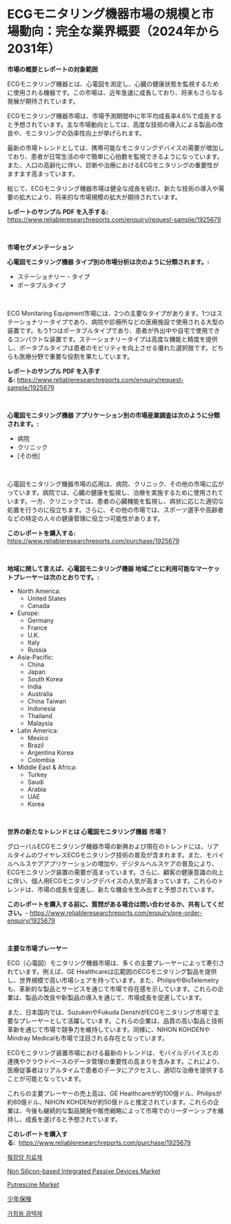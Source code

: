 <p><h1>ECGモニタリング機器市場の規模と市場動向：完全な業界概要（2024年から2031年）</h1></p><p><strong>市場の概要とレポートの対象範囲</strong></p>
<p><p>ECGモニタリング機器とは、心電図を測定し、心臓の健康状態を監視するために使用される機器です。この市場は、近年急速に成長しており、将来もさらなる発展が期待されています。</p><p>ECGモニタリング機器市場は、市場予測期間中に年平均成長率4.6%で成長すると予想されています。主な市場動向としては、高度な技術の導入による製品の改良や、モニタリングの効率性向上が挙げられます。</p><p>最新の市場トレンドとしては、携帯可能なモニタリングデバイスの需要が増加しており、患者が日常生活の中で簡単に心拍数を監視できるようになっています。また、人口の高齢化に伴い、診断や治療におけるECGモニタリングの重要性がますます高まっています。</p><p>総じて、ECGモニタリング機器市場は健全な成長を続け、新たな技術の導入や需要の拡大により、将来的な市場規模の拡大が期待されています。</p></p>
<p><strong>レポートのサンプル PDF を入手する:</strong> <a href="https://www.reliableresearchreports.com/enquiry/request-sample/1925679">https://www.reliableresearchreports.com/enquiry/request-sample/1925679</a></p>
<p>&nbsp;</p>
<p><strong>市場セグメンテーション</strong></p>
<p><strong>心電図モニタリング機器 タイプ別の市場分析は次のように分類されます。:</strong></p>
<p><ul><li>ステーショナリー・タイプ</li><li>ポータブルタイプ</li></ul></p>
<p>&nbsp;</p>
<p><p>ECG Monitaring Equipment市場には、2つの主要なタイプがあります。1つはステーショナリータイプであり、病院や診療所などの医療施設で使用される大型の装置です。もう1つはポータブルタイプであり、患者が外出中や自宅で使用できるコンパクトな装置です。ステーショナリータイプは高度な機能と精度を提供し、ポータブルタイプは患者のモビリティを向上させる優れた選択肢です。どちらも医療分野で重要な役割を果たしています。</p></p>
<p><strong>レポートのサンプル PDF を入手する:</strong>&nbsp;<a href="https://www.reliableresearchreports.com/enquiry/request-sample/1925679">https://www.reliableresearchreports.com/enquiry/request-sample/1925679</a></p>
<p>&nbsp;</p>
<p><strong> 心電図モニタリング機器 アプリケーション別の市場産業調査は次のように分類されます。:</strong></p>
<p><ul><li>病院</li><li>クリニック</li><li>[その他]</li></ul></p>
<p>&nbsp;</p>
<p><p>心電図モニタリング機器市場の応用は、病院、クリニック、その他の市場に広がっています。病院では、心臓の健康を監視し、治療を実施するために使用されています。一方、クリニックでは、患者の心臓機能を監視し、病状に応じた適切な処置を行うのに役立ちます。さらに、その他の市場では、スポーツ選手や高齢者などの特定の人々の健康管理に役立つ可能性があります。</p></p>
<p><strong>このレポートを購入する:</strong>&nbsp; <a href="https://www.reliableresearchreports.com/purchase/1925679">https://www.reliableresearchreports.com/purchase/1925679</a></p>
<p>&nbsp;</p>
<p><strong>地域に関して言えば、心電図モニタリング機器 地域ごとに利用可能なマーケットプレーヤーは次のとおりです。:</strong></p>
<p><ul>
    <li>
        North America:
        <ul>
            <li>United States</li>
            <li>Canada</li>
        </ul>
    </li>
    <li>
        Europe:
        <ul>
            <li>Germany</li>
            <li>France</li>
            <li>U.K.</li>
            <li>Italy</li>
            <li>Russia</li>
        </ul>
    </li>
    <li>
        Asia-Pacific:
        <ul>
            <li>China</li>
            <li>Japan</li>
            <li>South Korea</li>
            <li>India</li>
            <li>Australia</li>
            <li>China Taiwan</li>
            <li>Indonesia</li>
            <li>Thailand</li>
            <li>Malaysia</li>
        </ul>
    </li>
    <li>
        Latin America:
        <ul>
            <li>Mexico</li>
            <li>Brazil</li>
            <li>Argentina Korea</li>
            <li>Colombia</li>
        </ul>
    </li>
    <li>
        Middle East & Africa:
        <ul>
            <li>Turkey</li>
            <li>Saudi</li>
            <li>Arabia</li>
            <li>UAE</li>
            <li>Korea</li>
        </ul>
    </li>
    </ul></p>
<p>&nbsp;</p>
<p><strong>世界の新たなトレンドとは 心電図モニタリング機器 市場？</strong></p>
<p><p>グローバルECGモニタリング機器市場の新興および現在のトレンドには、リアルタイムのワイヤレスECGモニタリング技術の普及が含まれます。また、モバイルヘルスケアアプリケーションの増加や、デジタルヘルスケアの普及により、ECGモニタリング装置の需要が高まっています。さらに、顧客の健康意識の向上に伴い、個人用ECGモニタリングデバイスの人気が高まっています。これらのトレンドは、市場の成長を促進し、新たな機会を生み出すと予想されています。</p></p>
<p><strong>このレポートを購入する前に、質問がある場合は問い合わせるか、共有してください。</strong>- <a href="https://www.reliableresearchreports.com/enquiry/pre-order-enquiry/1925679">https://www.reliableresearchreports.com/enquiry/pre-order-enquiry/1925679</a></p>
<p>&nbsp;</p>
<p><strong>主要な市場プレーヤー</strong></p>
<p><p>ECG（心電図）モニタリング機器市場は、多くの主要プレーヤーによって牽引されています。例えば、GE Healthcareは広範囲のECGモニタリング製品を提供し、世界規模で高い市場シェアを持っています。また、PhilipsやBioTelemetryも、革新的な製品とサービスを通じて市場で存在感を示しています。これらの企業は、製品の改良や新製品の導入を通じて、市場成長を促進しています。</p><p>また、日本国内では、SuzukenやFukuda DenshiがECGモニタリング市場で主要なプレーヤーとして活躍しています。これらの企業は、品質の高い製品と技術革新を通じて市場で競争力を維持しています。同様に、NIHON KOHDENやMindray Medicalも市場で注目される存在となっています。</p><p>ECGモニタリング装置市場における最新のトレンドは、モバイルデバイスとの連携やクラウドベースのデータ管理の重要性の高まりを含みます。これにより、医療従事者はリアルタイムで患者のデータにアクセスし、適切な治療を提供することが可能となっています。</p><p>これらの主要プレーヤーの売上高は、GE Healthcareが約100億ドル、Philipsが約80億ドル、NIHON KOHDENが約50億ドルと推定されています。これらの企業は、今後も継続的な製品開発や販売戦略によって市場でのリーダーシップを維持し、成長を遂げると予想されています。</p></p>
<p><strong>このレポートを購入する:</strong>&nbsp;&nbsp;<a href="https://www.reliableresearchreports.com/purchase/1925679">https://www.reliableresearchreports.com/purchase/1925679</a></p>
<p><p><a href="https://medium.com/@carlosrtzkzhj/%EC%B7%8C%EC%9E%A5%EC%95%94-%EC%95%BD-%EC%8B%9C%EC%9E%A5-%EA%B7%9C%EB%AA%A8-cagr-%ED%8A%B8%EB%A0%8C%EB%93%9C-2024-2030-dd7ca77af395">췌장암 치료제</a></p><p><a href="https://issuu.com/reportprime-2/docs/non-silicon-based-integrated-passive-devices-marke">Non Silicon-based Integrated Passive Devices Market</a></p><p><a href="https://github.com/lylyparadise/Market-Research-Report-List-2/blob/main/putrescine-market.md">Putrescine Market</a></p><p><a href="https://github.com/ppmazlotr77499/Market-Research-Report-List-1/blob/main/7888550193160.md">少年保険</a></p><p><a href="https://github.com/idcefvhkdut6/Market-Research-Report-List-1/blob/main/7887042192944.md">가정용 광택제</a></p></p>